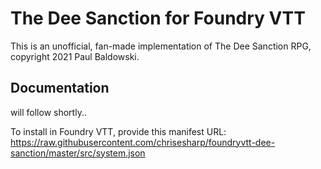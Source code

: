 # The Dee Sanction for Foundry VTT

This is an unofficial, fan-made implementation of The Dee Sanction RPG, copyright 2021 Paul Baldowski.

## Documentation

will follow shortly..

To install in Foundry VTT, provide this manifest URL: https://raw.githubusercontent.com/chrisesharp/foundryvtt-dee-sanction/master/src/system.json
